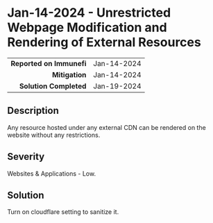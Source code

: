 # Jan-14-2024 - Unrestricted Webpage Modification and Rendering of External Resources

|                          |             |
| -----------------------: | :---------- |
| **Reported on Immunefi** | Jan-14-2024 |
|           **Mitigation** | Jan-14-2024 |
|   **Solution Completed** | Jan-19-2024 |

## Description

Any resource hosted under any external CDN can be rendered on the website without any restrictions. 

## Severity

Websites & Applications - Low.

## Solution

Turn on cloudflare setting to sanitize it.
